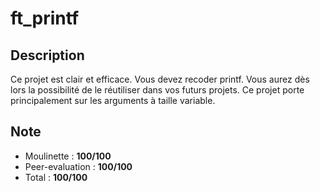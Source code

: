 # ft_printf

## Description
Ce projet est clair et efficace. Vous devez recoder printf. Vous aurez dès lors la possibilité de le réutiliser dans vos futurs projets. Ce projet porte principalement sur les arguments à taille variable.

## Note
- Moulinette : **100/100**
- Peer-evaluation : **100/100**
- Total : **100/100**